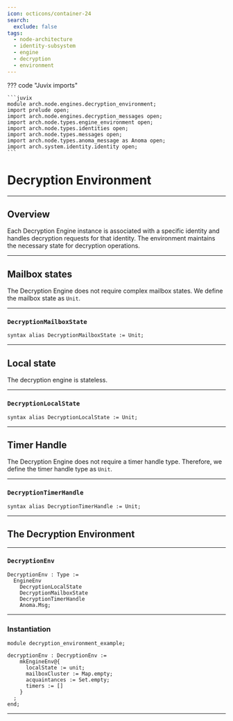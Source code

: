 ```yaml
---
icon: octicons/container-24
search:
  exclude: false
tags:
  - node-architecture
  - identity-subsystem
  - engine
  - decryption
  - environment
---
```


??? code "Juvix imports"

    ```juvix
    module arch.node.engines.decryption_environment;
    import prelude open;
    import arch.node.engines.decryption_messages open;
    import arch.node.types.engine_environment open;
    import arch.node.types.identities open;
    import arch.node.types.messages open;
    import arch.node.types.anoma_message as Anoma open;
    import arch.system.identity.identity open;
    ```

# Decryption Environment

---

## Overview

Each Decryption Engine instance is associated with a specific identity and
handles decryption requests for that identity. The environment maintains the
necessary state for decryption operations.

---

## Mailbox states

The Decryption Engine does not require complex mailbox states. We define the
mailbox state as `Unit`.

---

### `DecryptionMailboxState`

```juvix
syntax alias DecryptionMailboxState := Unit;
```

---

## Local state

The decryption engine is stateless.

---

### `DecryptionLocalState`

```juvix
syntax alias DecryptionLocalState := Unit;
```

---

## Timer Handle

The Decryption Engine does not require a timer handle type. Therefore, we define
the timer handle type as `Unit`.

---

### `DecryptionTimerHandle`

```juvix
syntax alias DecryptionTimerHandle := Unit;
```

---

## The Decryption Environment

---

### `DecryptionEnv`

```juvix
DecryptionEnv : Type :=
  EngineEnv
    DecryptionLocalState
    DecryptionMailboxState
    DecryptionTimerHandle
    Anoma.Msg;
```

---

### Instantiation

<!-- --8<-- [start:decryptionEnv] -->
```juvix extract-module-statements
module decryption_environment_example;

decryptionEnv : DecryptionEnv :=
    mkEngineEnv@{
      localState := unit;
      mailboxCluster := Map.empty;
      acquaintances := Set.empty;
      timers := []
    }
  ;
end;
```
<!-- --8<-- [end:decryptionEnv] -->

---